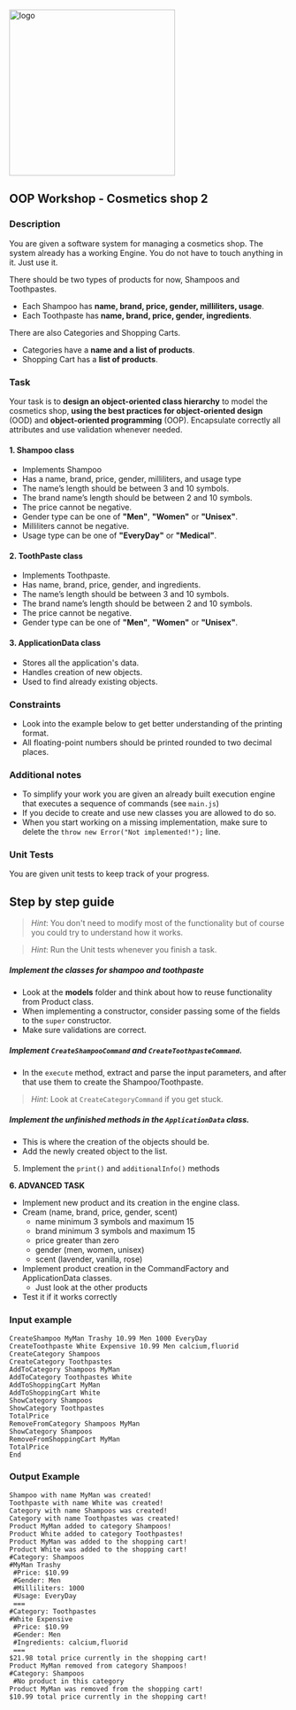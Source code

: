 <img src="https://webassets.telerikacademy.com/images/default-source/logos/telerik-academy.svg" alt="logo" width="300px" style="margin-top: 20px;"/>

## OOP Workshop - Cosmetics shop 2

### Description

You are given a software system for managing a cosmetics shop. The system already has a working Engine. You do not have to touch anything in it. Just use it.

There should be two types of products for now, Shampoos and Toothpastes.

- Each Shampoo has **name, brand, price, gender, milliliters, usage**.
- Each Toothpaste has **name, brand, price, gender, ingredients**.

There are also Categories and Shopping Carts.

- Categories have a **name and a list of products**.
- Shopping Cart has a **list of products**.

### Task

Your task is to **design an object-oriented class hierarchy** to model the cosmetics shop, **using the best practices for object-oriented design** (OOD) and **object-oriented programming** (OOP). Encapsulate correctly all attributes and use validation whenever needed.


#### 1. Shampoo class

- Implements Shampoo
- Has a name, brand, price, gender, milliliters, and usage type
- The name’s length should be between 3 and 10 symbols.
- The brand name’s length should be between 2 and 10 symbols.
- The price cannot be negative.
- Gender type can be one of **"Men"**, **"Women"** or **"Unisex"**.
- Milliliters cannot be negative.
- Usage type can be one of **"EveryDay"** or **"Medical"**.

#### 2. ToothPaste class

- Implements Toothpaste.
- Has name, brand, price, gender, and ingredients.
- The name’s length should be between 3 and 10 symbols.
- The brand name’s length should be between 2 and 10 symbols.
- The price cannot be negative.
- Gender type can be one of **"Men"**, **"Women"** or **"Unisex"**.

#### 3. ApplicationData class

- Stores all the application's data.
- Handles creation of new objects.
- Used to find already existing objects.


### Constraints

- Look into the example below to get better understanding of the printing format.
- All floating-point numbers should be printed rounded to two decimal places.


### Additional notes

- To simplify your work you are given an already built execution engine that executes a sequence of commands (see `main.js`)
- If you decide to create and use new classes you are allowed to do so.
- When you start working on a missing implementation, make sure to delete the `throw new Error("Not implemented!");` line.

### Unit Tests

You are given unit tests to keep track of your progress.

## Step by step guide

> *Hint*: You don't need to modify most of the functionality but of course you could try to understand how it works.

> *Hint*: Run the Unit tests whenever you finish a task.

##### Implement the classes for shampoo and toothpaste

- Look at the **models** folder and think about how to reuse functionality from Product class.
- When implementing a constructor, consider passing some of the fields to the `super` constructor.
- Make sure validations are correct.

##### Implement `CreateShampooCommand` and `CreateToothpasteCommand`.

- In the `execute` method, extract and parse the input parameters, and after that use them to create the Shampoo/Toothpaste.

> *Hint*: Look at `CreateCategoryCommand` if you get stuck.

##### Implement the unfinished methods in the `ApplicationData` class.

- This is where the creation of the objects should be.
- Add the newly created object to the list.

5. Implement the `print()` and `additionalInfo()` methods

**6. ADVANCED TASK**

- Implement new product and its creation in the engine class.
- Cream (name, brand, price, gender, scent)
  - name minimum 3 symbols and maximum 15
  - brand minimum 3 symbols and maximum 15
  - price greater than zero
  - gender (men, women, unisex)
  - scent (lavender, vanilla, rose)
- Implement product creation in the CommandFactory and ApplicationData classes.
  - Just look at the other products
- Test it if it works correctly

### Input example

```none
CreateShampoo MyMan Trashy 10.99 Men 1000 EveryDay
CreateToothpaste White Expensive 10.99 Men calcium,fluorid
CreateCategory Shampoos
CreateCategory Toothpastes
AddToCategory Shampoos MyMan
AddToCategory Toothpastes White
AddToShoppingCart MyMan
AddToShoppingCart White
ShowCategory Shampoos
ShowCategory Toothpastes
TotalPrice
RemoveFromCategory Shampoos MyMan
ShowCategory Shampoos
RemoveFromShoppingCart MyMan
TotalPrice
End
```

### Output Example

```none
Shampoo with name MyMan was created!
Toothpaste with name White was created!
Category with name Shampoos was created!
Category with name Toothpastes was created!
Product MyMan added to category Shampoos!
Product White added to category Toothpastes!
Product MyMan was added to the shopping cart!
Product White was added to the shopping cart!
#Category: Shampoos
#MyMan Trashy
 #Price: $10.99
 #Gender: Men
 #Milliliters: 1000
 #Usage: EveryDay
 ===
#Category: Toothpastes
#White Expensive
 #Price: $10.99
 #Gender: Men
 #Ingredients: calcium,fluorid
 ===
$21.98 total price currently in the shopping cart!
Product MyMan removed from category Shampoos!
#Category: Shampoos
 #No product in this category
Product MyMan was removed from the shopping cart!
$10.99 total price currently in the shopping cart!
```
